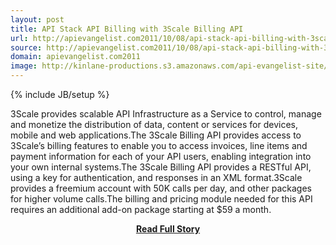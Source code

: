 ```yaml
---
layout: post
title: API Stack API Billing with 3Scale Billing API 
url: http://apievangelist.com2011/10/08/api-stack-api-billing-with-3scale-billing-api-/
source: http://apievangelist.com2011/10/08/api-stack-api-billing-with-3scale-billing-api-/
domain: apievangelist.com2011
image: http://kinlane-productions.s3.amazonaws.com/api-evangelist-site/blog/3scale-logo.jpg
---
```

{% include JB/setup %}<p>3Scale provides scalable API Infrastructure as a Service to control, manage and monetize the distribution of data, content or services for devices, mobile and web applications.The 3Scale Billing API provides access to 3Scale’s billing features to enable you to access invoices, line items and payment information for each of your API users, enabling integration into your own internal systems.The 3Scale Billing API provides a RESTful API, using a key for authentication, and responses in an XML format.3Scale provides a freemium account with 50K calls per day, and other packages for higher volume calls.The billing and pricing module needed for this API requires an additional add-on package starting at $59 a month.</p>
<center><p><a href="http://apievangelist.com2011/10/08/api-stack-api-billing-with-3scale-billing-api-/" style='padding:25px; font-sze:18px; font-weight: bold;'>Read Full Story</a></p></center>
